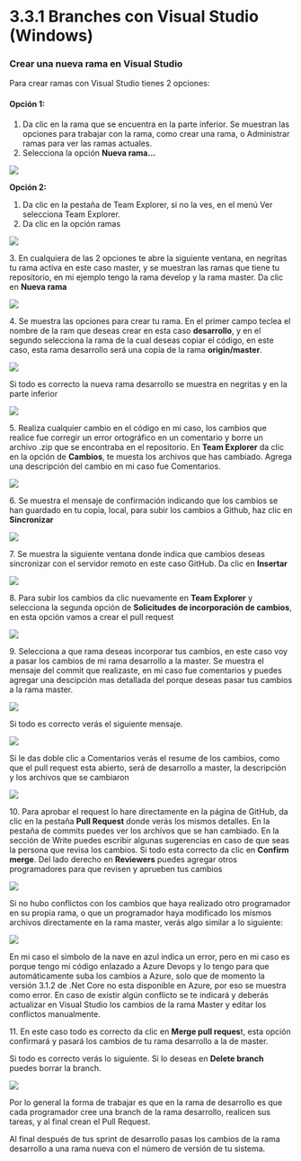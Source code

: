 # 3.3.1 Branches con Visual Studio (Windows)

### Crear una nueva rama en Visual Studio

Para crear ramas con Visual Studio tienes 2 opciones:

#### Opción 1:

1. Da clic en la rama que se encuentra en la parte inferior. Se muestran las opciones para trabajar con la rama, como crear una rama, o Administrar ramas para ver las ramas actuales.
2. Selecciona la opción **Nueva rama...**

![](<../../../.gitbook/assets/image (323).png>)

**Opción 2:**

1. Da clic en la pestaña de Team Explorer, si no la ves, en el menú Ver selecciona Team Explorer.
2. Da clic en la opción ramas

![](<../../../.gitbook/assets/image (324).png>)

3\. En cualquiera de las 2 opciones te abre la siguiente ventana, en negritas tu rama activa en este caso master, y se muestran las ramas que tiene tu repositorio, en mi ejemplo tengo la rama develop y la rama master. Da clic en **Nueva rama**

![](<../../../.gitbook/assets/image (327).png>)

4\. Se muestra las opciones para crear tu rama. En el primer campo teclea el nombre de la ram que deseas crear en esta caso **desarrollo**, y en el segundo selecciona la rama de la cual deseas copiar el código, en este caso, esta rama desarrollo será una copia de la rama **origin/master**.

![](<../../../.gitbook/assets/image (329).png>)

Si todo es correcto la nueva rama desarrollo se muestra en negritas y en la parte inferior

![](<../../../.gitbook/assets/image (330).png>)

5\. Realiza cualquier cambio en el código en mi caso, los cambios que realice fue corregir un error ortográfico en un comentario y borre un archivo .zip que se encontraba en el repositorio. En **Team Explorer** da clic en la opción de **Cambios**, te muesta los archivos que has cambiado. Agrega una descripción del cambio en mi caso fue Comentarios.

![](<../../../.gitbook/assets/image (332).png>)

6\. Se muestra el mensaje de confirmación indicando que los cambios se han guardado en tu copia, local, para subir los cambios a Github, haz clic en **Sincronizar**

![](<../../../.gitbook/assets/image (333).png>)

7\. Se muestra la siguiente ventana donde indica que cambios deseas sincronizar con el servidor remoto en este caso GitHub. Da clic en **Insertar**

![](<../../../.gitbook/assets/image (334).png>)

8\. Para subir los cambios da clic nuevamente en **Team Explorer** y selecciona la segunda opción de **Solicitudes de incorporación de cambios**, en esta opción vamos a crear el pull request

![](<../../../.gitbook/assets/image (331).png>)

9\. Selecciona a que rama deseas incorporar tus cambios, en este caso voy a pasar los cambios de mi rama desarrollo a la master. Se muestra el mensaje del commit que realizaste, en mi caso fue comentarios y puedes agregar una descipción mas detallada del porque deseas pasar tus cambios a la rama master.

![](<../../../.gitbook/assets/image (335).png>)

Si todo es correcto verás el siguiente mensaje.

![](<../../../.gitbook/assets/image (337).png>)

Si le das doble clic a Comentarios verás el resume de los cambios, como que el pull request esta abierto, será de desarrollo a master, la descripción y los archivos que se cambiaron

![](<../../../.gitbook/assets/imagen (14).png>)

10\. Para aprobar el request lo hare directamente en la página de GitHub, da clic en la pestaña **Pull Request** donde verás los mismos detalles. En la pestaña de commits puedes ver los archivos que se han cambiado. En la sección de Write puedes escribir algunas sugerencias en caso de que seas la persona que revisa los cambios. Si todo esta correcto da clic en **Confirm merge**. Del lado derecho en **Reviewers** puedes agregar otros programadores para que revisen y aprueben tus cambios

![](<../../../.gitbook/assets/image (340).png>)

Si no hubo conflictos con los cambios que haya realizado otro programador en su propia rama, o que un programador haya modificado los mismos archivos directamente en la rama master, verás algo similar a lo siguiente:

![](<../../../.gitbook/assets/image (341).png>)

En mi caso el simbolo de la nave en azul indica un error, pero en mi caso es porque tengo mi código enlazado a Azure Devops y lo tengo para que automáticamente suba los cambios a Azure, solo que de momento la versión 3.1.2 de .Net Core  no esta disponible en Azure, por eso se muestra como error. En caso de existir algún conflicto se te indicará y deberás actualizar en Visual Studio los cambios de la rama Master y editar los conflictos manualmente.&#x20;

11\. En este caso todo es correcto da clic en **Merge pull reques**t, esta opción confirmará y pasará los cambios de tu rama desarrollo a la de master.&#x20;

Si todo es correcto verás lo siguiente. Si lo deseas en **Delete branch** puedes borrar la branch.&#x20;

![](<../../../.gitbook/assets/imagen (17).png>)

Por lo general la forma de trabajar es que en la rama de desarrollo es que cada programador cree una branch de la rama desarrollo, realicen sus tareas, y al final crean el Pull Request.&#x20;

Al final después de tus sprint de desarrollo pasas los cambios de la rama desarrollo a una rama nueva con el número de versión de tu sistema.

